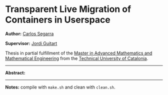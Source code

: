 # Transparent Live Migration of Containers in Userspace

**Author:** [Carlos Segarra](https://carlossegarra.com)

**Supervisor:** [Jordi Guitart](http://people.ac.upc.edu/jguitart/)

Thesis in partial fulfillment of the [Master in Advanced Mathematics and Mathematical Engineering](https://mamme.masters.upc.edu/ca) from the [Technical University of Catalonia](https://www.upc.edu/en).

-----

**Abstract:** 

-----

**Notes:** compile with `make.sh` and clean with `clean.sh`.
